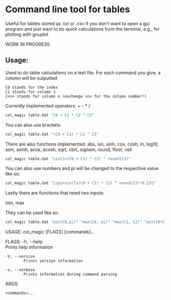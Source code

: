 # Command line tool for tables

Useful for tables stored as .txt or .csv if you don't want to 
open a gui program and just want to do quick calculations from the terminal,
e.g., for plotting with gnuplot


WORK IN PROGRESS

## Usage:

Used to do table calculations on a text file. For each command you give, a column will be outputted

    C0 stands for the index
    C1 stands for column 1
    C<n> stands for column n (exchange <n> for the column number!)

Currently implemented operators: + - * /

```bash
col_magic table.dat "C0 + C1 * C2 ^ C3"
```

You can also use brackets

```bash
col_magic table.dat "(C0 + C1) * C2 ^ C3"
```

There are also functions implemented: abs, sin, sinh, cos, cosh, ln, log10, asin, asinh, acos, acosh, sqrt, cbrt,
signum, round, floor, ceil

```bash
col_magic table.dat "sin(ln(C0 + C1) * C2) ^ round(C3)"
```

You can also use numbers and pi will be changed to the respective value like so:
```bash 
col_magic table.dat "2/pi+sin(ln(C0 + C1) * C2) ^ round(C3)*0.231"
```

Lastly there are functions that need two inputs:

min, max

They can be used like so:

```bash
col_magic table.dat "min(C0,pi)" "max(C0, pi)" "max(C1, C2)" "min(C0*C1+23.9,C0*abs(C1)/0.1*min(C0,C1))"
```

USAGE:
    col_magic [FLAGS] <file> [commands]...

FLAGS:
    -h, --help       
            Prints help information

    -V, --version    
            Prints version information

    -v, --verbose    
            Prints information during command parsing


ARGS:
    <file>           
            

    <commands>... 